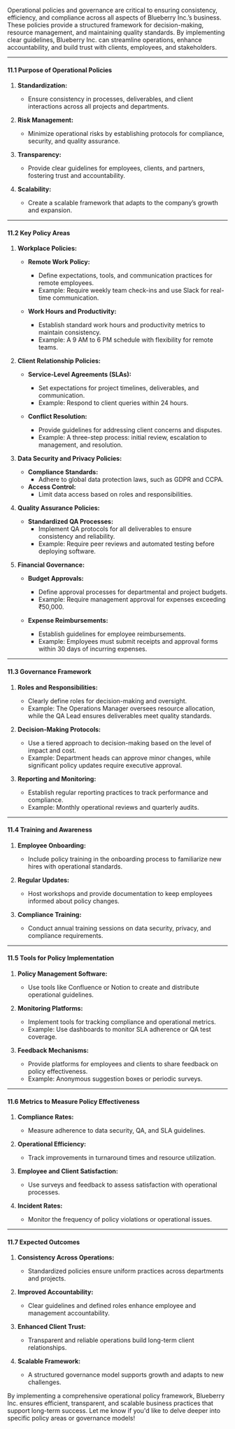 
Operational policies and governance are critical to ensuring consistency, efficiency, and compliance across all aspects of Blueberry Inc.’s business. These policies provide a structured framework for decision-making, resource management, and maintaining quality standards. By implementing clear guidelines, Blueberry Inc. can streamline operations, enhance accountability, and build trust with clients, employees, and stakeholders.

---

#### **11.1 Purpose of Operational Policies**

1. **Standardization:**
    
    - Ensure consistency in processes, deliverables, and client interactions across all projects and departments.
2. **Risk Management:**
    
    - Minimize operational risks by establishing protocols for compliance, security, and quality assurance.
3. **Transparency:**
    
    - Provide clear guidelines for employees, clients, and partners, fostering trust and accountability.
4. **Scalability:**
    
    - Create a scalable framework that adapts to the company’s growth and expansion.

---

#### **11.2 Key Policy Areas**

1. **Workplace Policies:**
    
    - **Remote Work Policy:**
        
        - Define expectations, tools, and communication practices for remote employees.
        - Example: Require weekly team check-ins and use Slack for real-time communication.
    - **Work Hours and Productivity:**
        
        - Establish standard work hours and productivity metrics to maintain consistency.
        - Example: A 9 AM to 6 PM schedule with flexibility for remote teams.
2. **Client Relationship Policies:**
    
    - **Service-Level Agreements (SLAs):**
        
        - Set expectations for project timelines, deliverables, and communication.
        - Example: Respond to client queries within 24 hours.
    - **Conflict Resolution:**
        
        - Provide guidelines for addressing client concerns and disputes.
        - Example: A three-step process: initial review, escalation to management, and resolution.
3. **Data Security and Privacy Policies:**
    
    - **Compliance Standards:**
        - Adhere to global data protection laws, such as GDPR and CCPA.
    - **Access Control:**
        - Limit data access based on roles and responsibilities.
4. **Quality Assurance Policies:**
    
    - **Standardized QA Processes:**
        - Implement QA protocols for all deliverables to ensure consistency and reliability.
        - Example: Require peer reviews and automated testing before deploying software.
5. **Financial Governance:**
    
    - **Budget Approvals:**
        
        - Define approval processes for departmental and project budgets.
        - Example: Require management approval for expenses exceeding ₹50,000.
    - **Expense Reimbursements:**
        
        - Establish guidelines for employee reimbursements.
        - Example: Employees must submit receipts and approval forms within 30 days of incurring expenses.

---

#### **11.3 Governance Framework**

1. **Roles and Responsibilities:**
    
    - Clearly define roles for decision-making and oversight.
    - Example: The Operations Manager oversees resource allocation, while the QA Lead ensures deliverables meet quality standards.
2. **Decision-Making Protocols:**
    
    - Use a tiered approach to decision-making based on the level of impact and cost.
    - Example: Department heads can approve minor changes, while significant policy updates require executive approval.
3. **Reporting and Monitoring:**
    
    - Establish regular reporting practices to track performance and compliance.
    - Example: Monthly operational reviews and quarterly audits.

---

#### **11.4 Training and Awareness**

1. **Employee Onboarding:**
    
    - Include policy training in the onboarding process to familiarize new hires with operational standards.
2. **Regular Updates:**
    
    - Host workshops and provide documentation to keep employees informed about policy changes.
3. **Compliance Training:**
    
    - Conduct annual training sessions on data security, privacy, and compliance requirements.

---

#### **11.5 Tools for Policy Implementation**

1. **Policy Management Software:**
    
    - Use tools like Confluence or Notion to create and distribute operational guidelines.
2. **Monitoring Platforms:**
    
    - Implement tools for tracking compliance and operational metrics.
    - Example: Use dashboards to monitor SLA adherence or QA test coverage.
3. **Feedback Mechanisms:**
    
    - Provide platforms for employees and clients to share feedback on policy effectiveness.
    - Example: Anonymous suggestion boxes or periodic surveys.

---

#### **11.6 Metrics to Measure Policy Effectiveness**

1. **Compliance Rates:**
    
    - Measure adherence to data security, QA, and SLA guidelines.
2. **Operational Efficiency:**
    
    - Track improvements in turnaround times and resource utilization.
3. **Employee and Client Satisfaction:**
    
    - Use surveys and feedback to assess satisfaction with operational processes.
4. **Incident Rates:**
    
    - Monitor the frequency of policy violations or operational issues.

---

#### **11.7 Expected Outcomes**

1. **Consistency Across Operations:**
    
    - Standardized policies ensure uniform practices across departments and projects.
2. **Improved Accountability:**
    
    - Clear guidelines and defined roles enhance employee and management accountability.
3. **Enhanced Client Trust:**
    
    - Transparent and reliable operations build long-term client relationships.
4. **Scalable Framework:**
    
    - A structured governance model supports growth and adapts to new challenges.

By implementing a comprehensive operational policy framework, Blueberry Inc. ensures efficient, transparent, and scalable business practices that support long-term success. Let me know if you'd like to delve deeper into specific policy areas or governance models!